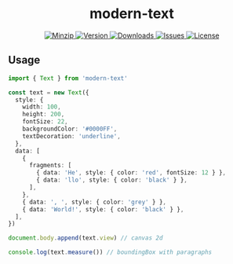 <h1 align="center">modern-text</h1>

<p align="center">
  <a href="https://unpkg.com/modern-text">
    <img src="https://img.shields.io/bundlephobia/minzip/modern-text" alt="Minzip">
  </a>
  <a href="https://www.npmjs.com/package/modern-text">
    <img src="https://img.shields.io/npm/v/modern-text.svg" alt="Version">
  </a>
  <a href="https://www.npmjs.com/package/modern-text">
    <img src="https://img.shields.io/npm/dm/modern-text" alt="Downloads">
  </a>
  <a href="https://github.com/qq15725/modern-text/issues">
    <img src="https://img.shields.io/github/issues/qq15725/modern-text" alt="Issues">
  </a>
  <a href="https://github.com/qq15725/modern-text/blob/main/LICENSE">
    <img src="https://img.shields.io/npm/l/modern-text.svg" alt="License">
  </a>
</p>

## Usage

```ts
import { Text } from 'modern-text'

const text = new Text({
  style: {
    width: 100,
    height: 200,
    fontSize: 22,
    backgroundColor: '#0000FF',
    textDecoration: 'underline',
  },
  data: [
    {
      fragments: [
        { data: 'He', style: { color: 'red', fontSize: 12 } },
        { data: 'llo', style: { color: 'black' } },
      ],
    },
    { data: ', ', style: { color: 'grey' } },
    { data: 'World!', style: { color: 'black' } },
  ],
})

document.body.append(text.view) // canvas 2d

console.log(text.measure()) // boundingBox with paragraphs
```

